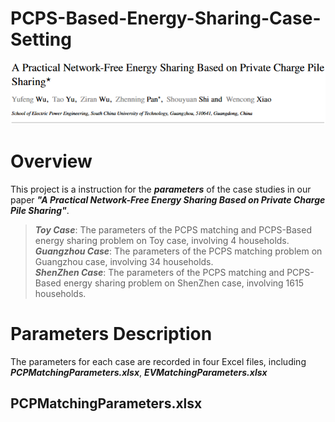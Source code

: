 # PCPS-Based-Energy-Sharing-Case-Setting

<div align="center">
  <img src = "Title.png"/>
</div> 

# Overview  
This project is a instruction for the ***parameters*** of the case studies in our paper  ***"A Practical Network-Free Energy Sharing Based on Private Charge Pile Sharing"***. 

> _**Toy Case**_: The parameters of the PCPS matching and PCPS-Based energy sharing problem on Toy case, involving 4 households.  
> _**Guangzhou Case**_: The parameters of the PCPS matching problem on Guangzhou case, involving 34 households.  
> _**ShenZhen Case**_: The parameters of the PCPS matching and PCPS-Based energy sharing problem on ShenZhen case, involving 1615 households.  

# Parameters Description
The parameters for each case are recorded in four Excel files, including ***PCPMatchingParameters.xlsx***, ***EVMatchingParameters.xlsx***

## PCPMatchingParameters.xlsx


